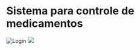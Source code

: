 # Sistema para controle de medicamentos
![Login]("https://prnt.sc/v670a4")
<img src="https://prnt.sc/v670a4">

